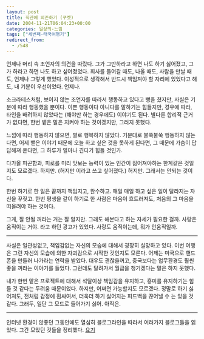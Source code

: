 ```yaml
---
layout: post
title: 직관에 의존하기 (푸켓)
date: 2004-11-21T06:04:23+00:00
categories: 일상의-느낌
tags: ["세번째-태국여행기"]
redirect_from:
  - /548
---
```


언제나 머리 속 조언자의 의견을 따랐다. 그가 그만하라고 하면 나도 하기 싫어졌고, 그가 하라고 하면 나도 하고 싶어졌었다. 회사를 들어갈 때도, 나올 때도, 사람을 만날 때도, 언제나 그렇게 했었다. 이성적으로 생각해서 반드시 책임져야 할 자리에 있었다고 해도, 내 기분이 우선이었다. 언제나.

소크라테스처럼, 보이지 않는 조언자를 따라서 행동하고 있다고 뻥을 쳤지만, 사실은 기분에 따라 행동했을 뿐이다. 이쁜 행동이다 아니다를 말하기는 힘들지만, 경우에 따라, 타인을 배려하지 않았다는 (해야만 하는 경우에도) 이야기도 된다. 별다른 합리적 근거가 없다면, 한번 뱉은 말은 지켜야 하는 것이겠지만, 그러지 못했다.

느낌에 따라 행동하지 않으면, 별로 행복하지 않았다. 기분대로 불쑥불쑥 행동하지 않는다면, 어제 뱉은 이야기 때문에 오늘 하고 싶은 것을 못하게 된다면, 그 때문에 가슴이 답답해져 온다면, 그 하루가 얼마나 견디기 힘들 것인가.

다가올 피곤함과, 피로를 미리 맛보는 능력이 있는 인간이 짊어져야하는 한계같은 것일지도 모르겠다. 하지만. (허지만 이라고 쓰고 싶어졌다.) 허지만. 그래서는 안되는 것이다.

한번 하기로 한 일은 끝까지 책임지고, 완수하고. 매일 매일 하고 싶은 일이 달라지는 자신을 꾸짖고. 한번 평생을 같이 하기로 한 사람은 마음이 흐트러져도, 처음의 그 마음을 떠올려야 하는 것이다.

그게, 잘 안될 꺼라는 거는 잘 알지만. 그래도 해본다고 하는 자세가 필요한 걸까. 사랑은 움직이는 거야. 라고 하던 광고가 있었다. 사랑도 움직이는데, 뭐가 안움직일까.

---

사실은 일관성없고, 책임감없는 자신의 모습에 대해서 굉장히 실망하고 있다. 이번 여행은 그런 자신의 모습에 의한 자괴감으로 시작한 것인지도 모른다. 어제는 미국으로 핸드폰을 만들러 나가라는 연락을 받았다. 대우도 괜찮을꺼고, 중국보다는 업무환경도 훨씬 좋을 꺼라는 이야기를 들었다. 그런데도 달려가서 월급을 챙기겠다는 말은 하지 못했다.

내가 한번 맡은 프로젝트에 대해서 석달이상 책임감을 유지하고, 흥미를 유지하기는 힘들 것 같다는 두려움 때문이었다. 하지만, 어쩌면 가능할지도 모르겠다. 정말로 하기 싫어져도, 전처럼 감정에 휩싸여서, 더욱더 하기 싫어지는 피드백을 끊어낼 수 는 있을 것 같다. 그래두, 일단 그 모드로 들어가기 싫어. 아직은.

----

인터넷 환경이 않좋던 그동안에도 열심히 블로그라인을 따라서 여러가지 블로그들을 읽었다. 그간 모았던 것들을 정리했다. <a href="http://jinto.pe.kr/549">요기</a>
